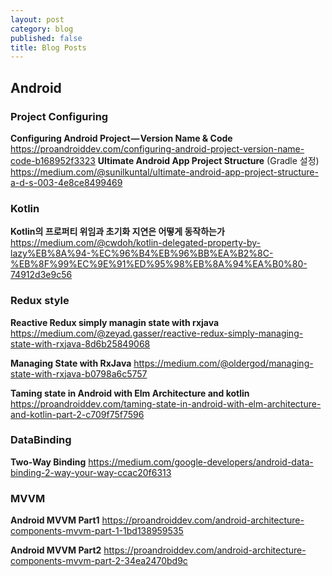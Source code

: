 ```yaml
---
layout: post
category: blog
published: false
title: Blog Posts
---
```


## Android
### Project Configuring
**Configuring Android Project — Version Name & Code**
https://proandroiddev.com/configuring-android-project-version-name-code-b168952f3323
**Ultimate Android App Project Structure**
(Gradle 설정)
https://medium.com/@sunilkuntal/ultimate-android-app-project-structure-a-d-s-003-4e8ce8499469

### Kotlin
**Kotlin의 프로퍼티 위임과 초기화 지연은 어떻게 동작하는가**
https://medium.com/@cwdoh/kotlin-delegated-property-by-lazy%EB%8A%94-%EC%96%B4%EB%96%BB%EA%B2%8C-%EB%8F%99%EC%9E%91%ED%95%98%EB%8A%94%EA%B0%80-74912d3e9c56

### Redux style
**Reactive Redux simply managin state with rxjava**
https://medium.com/@zeyad.gasser/reactive-redux-simply-managing-state-with-rxjava-8d6b25849068

**Managing State with RxJava**
https://medium.com/@oldergod/managing-state-with-rxjava-b0798a6c5757

**Taming state in Android with Elm Architecture and kotlin**
https://proandroiddev.com/taming-state-in-android-with-elm-architecture-and-kotlin-part-2-c709f75f7596

### DataBinding
**Two-Way Binding**
https://medium.com/google-developers/android-data-binding-2-way-your-way-ccac20f6313

### MVVM
**Android MVVM Part1**
https://proandroiddev.com/android-architecture-components-mvvm-part-1-1bd138959535

**Android MVVM Part2**
https://proandroiddev.com/android-architecture-components-mvvm-part-2-34ea2470bd9c
